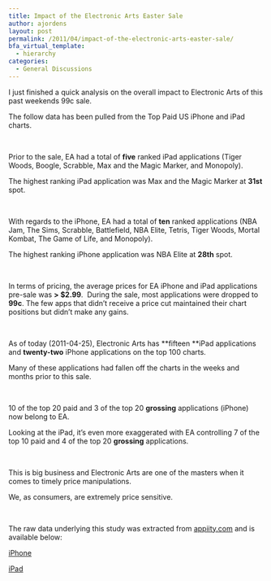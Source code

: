```yaml
---
title: Impact of the Electronic Arts Easter Sale
author: ajordens
layout: post
permalink: /2011/04/impact-of-the-electronic-arts-easter-sale/
bfa_virtual_template:
  - hierarchy
categories:
  - General Discussions
---
```

I just finished a quick analysis on the overall impact to Electronic Arts of this past weekends 99c sale.

The follow data has been pulled from the Top Paid US iPhone and iPad charts.

 

Prior to the sale, EA had a total of **five** ranked iPad applications (Tiger Woods, Boogle, Scrabble, Max and the Magic Marker, and Monopoly).

The highest ranking iPad application was Max and the Magic Marker at **31st** spot.

 

With regards to the iPhone, EA had a total of **ten** ranked applications (NBA Jam, The Sims, Scrabble, Battlefield, NBA Elite, Tetris, Tiger Woods, Mortal Kombat, The Game of Life, and Monopoly).

The highest ranking iPhone application was NBA Elite at **28th** spot.

 

In terms of pricing, the average prices for EA iPhone and iPad applications pre-sale was **> $2.99**.  During the sale, most applications were dropped to **99c**. The few apps that didn&#8217;t receive a price cut maintained their chart positions but didn&#8217;t make any gains.

 

As of today (2011-04-25), Electronic Arts has **fifteen **iPad applications and **twenty-two** iPhone applications on the top 100 charts.

Many of these applications had fallen off the charts in the weeks and months prior to this sale.

 

10 of the top 20 paid and 3 of the top 20 **grossing** applications (iPhone) now belong to EA.

Looking at the iPad, it&#8217;s even more exaggerated with EA controlling 7 of the top 10 paid and 4 of the top 20 **grossing** applications.

 

This is big business and Electronic Arts are one of the masters when it comes to timely price manipulations.

We, as consumers, are extremely price sensitive.

 

The raw data underlying this study was extracted from [appiity.com][1] and is available below:

[iPhone][2]

[iPad][3]

 [1]: http://appiity.com
 [2]: http://littlesquare.com/littlesquare.com/wp-content/uploads/2011/04/results_iphone.txt
 [3]: http://littlesquare.com/littlesquare.com/wp-content/uploads/2011/04/results_ipad.txt